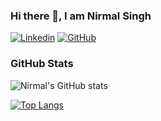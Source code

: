 ### Hi there 👋, I am Nirmal Singh


[![Linkedin](https://img.shields.io/badge/LinkedIn-blue?style=flat-square&logo=Linkedin&logoColor=white&link=https://www.linkedin.com/in/nirmal-singh-772771260/)](https://www.linkedin.com/in/nirmal-singh-772771260/)
[![GitHub](https://img.shields.io/github/followers/NirmalSinghSidhu?label=follow&style=social)](https://github.com/NirmalSinghSidhu)

### GitHub Stats
![Nirmal's GitHub stats](https://github-readme-stats.vercel.app/api?username=NirmalSinghSidhu&show_icons=true&theme=calm)

[![Top Langs](https://github-readme-stats.vercel.app/api/top-langs/?username=NirmalSinghSidhu&layout=compact&theme=calm)](https://github.com/NirmalSinghSidhu/github-readme-stats)

<!--
**NirmalSinghSidhu/NirmalSinghSidhu** is a ✨ _special_ ✨ repository because its `README.md` (this file) appears on your GitHub profile.

Here are some ideas to get you started:

- 🔭 I’m currently working on ...
- 🌱 I’m currently learning ...
- 👯 I’m looking to collaborate on ...
- 🤔 I’m looking for help with ...
- 💬 Ask me about ...
- 📫 How to reach me: ...
- 😄 Pronouns: ...
- ⚡ Fun fact: ...
-->

